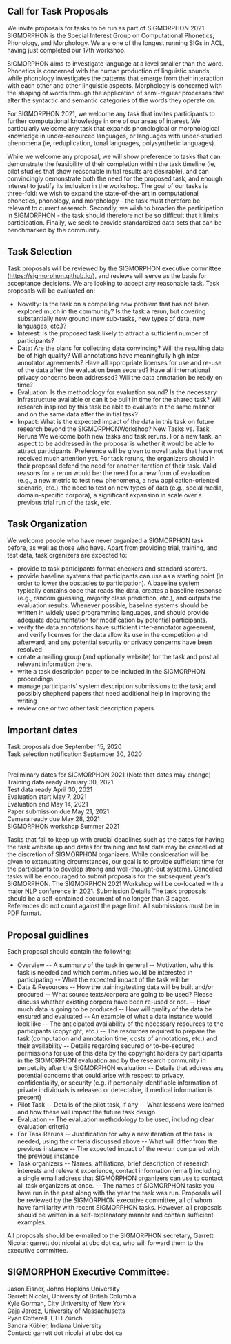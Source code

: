 ## Call for Task Proposals

We invite proposals for tasks to be run as part of SIGMORPHON 2021. SIGMORPHON is the Special Interest Group on Computational Phonetics, Phonology, and Morphology.  We are one of the longest running SIGs in ACL, having just completed our 17th workshop.


SIGMORPHON aims to investigate language at a level smaller than the word.  Phonetics is concerned with the human production of linguistic sounds, while phonology investigates the patterns that emerge from their interaction with each other and other linguistic aspects.  Morphology is concerned with the shaping of words through the application of semi-regular processes that alter the syntactic and semantic categories of the words they operate on.


For SIGMORPHON 2021, we welcome any task that invites participants to further computational knowledge in one of our areas of interest.  We particularly welcome any task that expands phonological or morphological knowledge in under-resourced languages, or languages with under-studied phenomena (ie, reduplication, tonal languages, polysynthetic languages).


While we welcome any proposal, we will show preference to tasks that can demonstrate the feasibility of their completion within the task timeline (ie, pilot studies that show reasonable initial results are desirable), and can convincingly demonstrate both the need for the proposed task, and enough interest to justify its inclusion in the workshop.  The goal of our tasks is three-fold: we wish to expand the state-of-the-art in computational phonetics, phonology, and morphology - the task must therefore be relevant to current research.  Secondly, we wish to broaden the participation in SIGMORPHON - the task should therefore not be so difficult that it limits participation.  Finally, we seek to provide standardized data sets that can be benchmarked by the community. 
 
 
## Task Selection

Task proposals will be reviewed by the SIGMORPHON executive committee (https://sigmorphon.github.io/), and reviews will serve as the basis for acceptance decisions. We are looking to accept any reasonable task. Task proposals will be evaluated on:
- Novelty: Is the task on a compelling new problem that has not been explored much in the community? Is the task a rerun, but covering substantially new ground (new sub-tasks, new types of data, new languages, etc.)?
- Interest: Is the proposed task likely to attract a sufficient number of participants?
- Data: Are the plans for collecting data convincing? Will the resulting data be of high quality? Will annotations have meaningfully high inter-annotator agreements? Have all appropriate licenses for use and re-use of the data after the evaluation been secured? Have all international privacy concerns been addressed? Will the data annotation be ready on time?
- Evaluation: Is the methodology for evaluation sound? Is the necessary infrastructure available or can it be built in time for the shared task? Will research inspired by this task be able to evaluate in the same manner and on the same data after the initial task?
- Impact: What is the expected impact of the data in this task on future research beyond the SIGMORPHONWorkshop?
New Tasks vs. Task Reruns
We welcome both new tasks and task reruns. For a new task, an aspect to be addressed in the proposal is whether it would be able to attract participants. Preference will be given to novel tasks that have not received much attention yet.
For task reruns, the organizers should in their proposal defend the need for another iteration of their task. Valid reasons for a rerun would be: the need for a new form of evaluation (e.g., a new metric to test new phenomena, a new application-oriented scenario, etc.), the need to test on new types of data (e.g., social media, domain-specific corpora), a significant expansion in scale over a previous trial run of the task, etc.
 
## Task Organization

We welcome people who have never organized a SIGMORPHON task before, as well as those who have. Apart from providing trial, training, and test data, task organizers are expected to:
- provide to task participants format checkers and standard scorers.
- provide baseline systems that participants can use as a starting point (in order to lower the obstacles to participation). A baseline system typically contains code that reads the data, creates a baseline response (e.g., random guessing, majority class prediction, etc.), and outputs the evaluation results. Whenever possible, baseline systems should be written in widely used programming languages, and should provide adequate documentation for modification by potential participants.
- verify the data annotations have sufficient inter-annotator agreement, and verify licenses for the data allow its use in the competition and afterward, and any potential security or privacy concerns have been resolved
- create a mailing group (and optionally website) for the task and post all relevant information there.
- write a task description paper to be included in the SIGMORPHON proceedings
- manage participants’ system description submissions to the task; and possibly shepherd papers that need additional help in improving the writing
- review one or two other task description papers

## Important dates
Task proposals due September 15, 2020 <br>
Task selection notification September 30, 2020 <br><br>


Preliminary dates for SIGMORPHON 2021 (Note that dates may change) <br>
Training data ready January 30, 2021 <br>
Test data ready April 30, 2021 <br>
Evaluation start May 7, 2021 <br>
Evaluation end May 14, 2021 <br>
Paper submission due May 21, 2021 <br>
Camera ready due May 28, 2021 <br>
SIGMORPHON workshop Summer 2021



Tasks that fail to keep up with crucial deadlines such as the dates for having the task website up and dates for training and test data may be cancelled at the discretion of SIGMORPHON organizers. While consideration will be given to extenuating circumstances, our goal is to provide sufficient time for the participants to develop strong and well-thought-out systems. Cancelled tasks will be encouraged to submit proposals for the subsequent year’s SIGMORPHON.
The SIGMORPHON 2021 Workshop will be co-located with a major NLP conference in 2021.
Submission Details
The task proposals should be a self-contained document of no longer than 3 pages. References do not count against the page limit. 
All submissions must be in PDF format.


## Proposal guidlines

Each proposal should contain the following:
- Overview
-- A summary of the task in general
-- Motivation, why this task is needed and which communities would be interested in participating
-- What the expected impact of the task will be
- Data & Resources
-- How the training/testing data will be built and/or procured
-- What source texts/corpora are going to be used? Please discuss whether existing corpora have been re-used or not.
-- How much data is going to be produced
-- How will quality of the data be ensured and evaluated
-- An example of what a data instance would look like
-- The anticipated availability of the necessary resources to the participants (copyright, etc.)
-- The resources required to prepare the task (computation and annotation time, costs of annotations, etc.) and their availability
-- Details regarding secured or to-be-secured permissions for use of this data by the copyright holders by participants in the SIGMORPHON evaluation and by the research community in perpetuity after the SIGMORPHON evaluation
-- Details that address any potential concerns that could arise with respect to privacy, confidentiality, or security (e.g. if personally identifiable information of private individuals is released or detectable, if medical information is present)
- Pilot Task
-- Details of the pilot task, if any
-- What lessons were learned and how these will impact the future task design
- Evaluation
-- The evaluation methodology to be used, including clear evaluation criteria
- For Task Reruns
-- Justification for why a new iteration of the task is needed, using the criteria discussed above
-- What will differ from the previous instance
-- The expected impact of the re-run compared with the previous instance
- Task organizers
-- Names, affiliations, brief description of research interests and relevant experience, contact information (email) including a single email address that SIGMORPHON organizers can use to contact all task organizers at once.
-- The names of SIGMORPHON tasks you have run in the past along with the year the task was run.
Proposals will be reviewed by the SIGMORPHON executive committee, all of whom have familiarity with recent SIGMORPHON tasks. However, all proposals should be written in a self-explanatory manner and contain sufficient examples.
 
All proposals should be e-mailed to the SIGMORPHON secretary, Garrett Nicolai: garrett dot nicolai at ubc dot ca, who will forward them to the executive committee.
 
## SIGMORPHON Executive Committee:
 
Jason Eisner, Johns Hopkins University <br>
Garrett Nicolai, University of British Columbia <br>
Kyle Gorman, City University of New York <br>
Gaja Jarosz, University of Massachusetts <br>
Ryan Cotterell, ETH Zürich <br>
Sandra Kübler, Indiana University <br>
Contact: garrett dot nicolai at ubc dot ca

